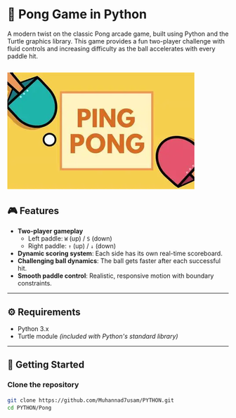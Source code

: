 
# 🏓 Pong Game in Python

A modern twist on the classic Pong arcade game, built using Python and the Turtle graphics library. This game provides a fun two-player challenge with fluid controls and increasing difficulty as the ball accelerates with every paddle hit.

![Ping Pong Game](IMAGES/ping_pong_game.webp)
---

## 🎮 Features

- **Two-player gameplay**
  - Left paddle: `W` (up) / `S` (down)
  - Right paddle: `↑` (up) / `↓` (down)
- **Dynamic scoring system**: Each side has its own real-time scoreboard.
- **Challenging ball dynamics**: The ball gets faster after each successful hit.
- **Smooth paddle control**: Realistic, responsive motion with boundary constraints.

---

## ⚙️ Requirements

- Python 3.x
- Turtle module *(included with Python's standard library)*

---

## 🚀 Getting Started

### Clone the repository

```bash
git clone https://github.com/Muhannad7usam/PYTHON.git
cd PYTHON/Pong
```
